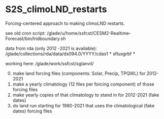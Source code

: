 # S2S_climoLND_restarts
Forcing-centered approach to making climoLND restarts.

see old cron script: /glade/u/home/ssfcst/CESM2-Realtime-Forecast/bin/lndboundary.sh

data from rda (only 2012 -2021 is available): /glade/collections/rda/data/ds094.0/YYYY/cdas1 * sfluxgrbf *

working here: /glade/work/ssfcst/sglanvil/

0. make land forcing files (components: Solar, Precip, TPQWL) for 2012-2021
1. make a yearly climatology (12 files per forcing component) of those forcing files
2. make yearly copies of that climatology to stand in for 2012-2021 (fake dates)
3. do land run starting for 1980-2021 that uses the climatological (fake dates) forcing files
